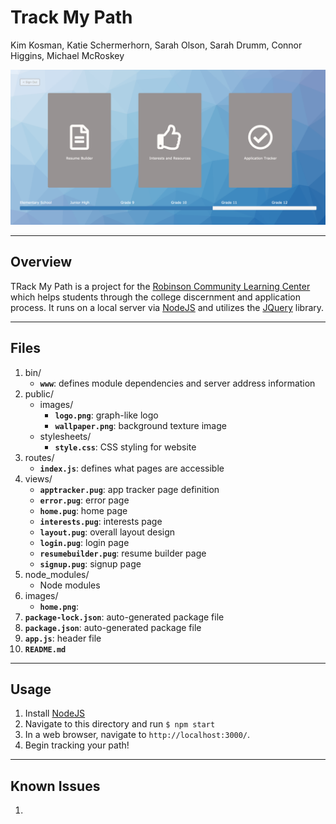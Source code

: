 # Track My Path
Kim Kosman, Katie Schermerhorn, Sarah Olson, Sarah Drumm, Connor Higgins, Michael McRoskey

![](images/home.png)

----
## Overview
TRack My Path is a project for the [Robinson Community Learning Center](https://rclc.nd.edu/) which helps students through the college discernment and application process. It runs on a local server via [NodeJS](https://nodejs.org/en/) and utilizes the [JQuery](https://jquery.com/) library.

----
## Files
1. bin/
	* **`www`**: defines module dependencies and server address information
2. public/
	* images/
		* **`logo.png`**: graph-like logo
		* **`wallpaper.png`**: background texture image
	* stylesheets/
		* **`style.css`**: CSS styling for website
3. routes/
	* **`index.js`**: defines what pages are accessible
4. views/
	* **`apptracker.pug`**: app tracker page definition
	* **`error.pug`**: error page
	* **`home.pug`**: home page
	* **`interests.pug`**: interests page
	* **`layout.pug`**: overall layout design
	* **`login.pug`**: login page
	* **`resumebuilder.pug`**: resume builder page
	* **`signup.pug`**: signup page
5. node_modules/
	* Node modules
6. images/
	* **`home.png`**: 
7. **`package-lock.json`**: auto-generated package file
8. **`package.json`**: auto-generated package file
9. **`app.js`**: header file
10. **`README.md`**

----
## Usage
1. Install [NodeJS](https://nodejs.org/en/)
2. Navigate to this directory and run `$ npm start`
3. In a web browser, navigate to `http://localhost:3000/`.
4. Begin tracking your path!


----
## Known Issues

1. 



